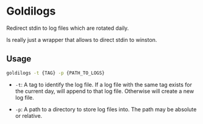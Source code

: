 
# Goldilogs

Redirect stdin to log files which are rotated daily. 

Is really just a wrapper that allows to direct stdin to winston.

## Usage

```bash
goldilogs -t {TAG} -p {PATH_TO_LOGS}
```

* `-t`: A tag to identify the log file. 
If a log file with the same tag exists for the current day, will append to that log file. Otherwise will create a new log file.

* `-p`: A path to a directory to store log files into. The path may be absolute or relative.
